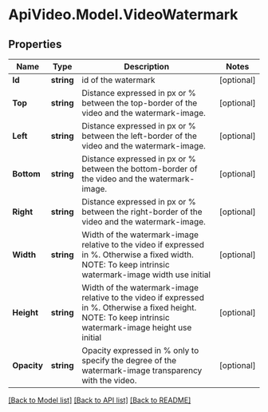 # ApiVideo.Model.VideoWatermark

## Properties

Name | Type | Description | Notes
------------ | ------------- | ------------- | -------------
**Id** | **string** | id of the watermark | [optional] 
**Top** | **string** | Distance expressed in px or % between the top-border of the video and the watermark-image. | [optional] 
**Left** | **string** | Distance expressed in px or % between the left-border of the video and the watermark-image. | [optional] 
**Bottom** | **string** | Distance expressed in px or % between the bottom-border of the video and the watermark-image. | [optional] 
**Right** | **string** | Distance expressed in px or % between the right-border of the video and the watermark-image. | [optional] 
**Width** | **string** | Width of the watermark-image relative to the video if expressed in %. Otherwise a fixed width. NOTE: To keep intrinsic watermark-image width use initial | [optional] 
**Height** | **string** | Width of the watermark-image relative to the video if expressed in %. Otherwise a fixed height. NOTE: To keep intrinsic watermark-image height use initial | [optional] 
**Opacity** | **string** | Opacity expressed in % only to specify the degree of the watermark-image transparency with the video. | [optional] 

[[Back to Model list]](../README.md#documentation-for-models) [[Back to API list]](../README.md#documentation-for-api-endpoints) [[Back to README]](../README.md)

